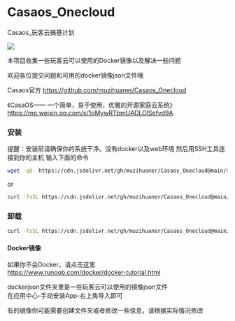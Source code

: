 # Casaos_Onecloud
Casaos_玩客云搞基计划

![](https://cdn.jsdelivr.net/gh/muzihuaner/Casaos_Onecloud@main/img.png)

本项目收集一些玩客云可以使用的Docker镜像以及解决一些问题

欢迎各位提交问题和可用的docker镜像json文件哦

Casaos官方
https://github.com/muzihuaner/Casaos_Onecloud

《CasaOS—— 一个简单，易于使用，优雅的开源家庭云系统》
https://mp.weixin.qq.com/s/1oMywRTbmUADLOlSefvd9A



### 安装

提醒：安装前请确保你的系统干净。没有docker以及web环境
然后用SSH工具连接到你的主机
输入下面的命令

```sh
wget -qO- https://cdn.jsdelivr.net/gh/muzihuaner/Casaos_Onecloud@main/script/casaos.sh | bash
```

or

```sh
curl -fsSL https://cdn.jsdelivr.net/gh/muzihuaner/Casaos_Onecloud@main/script/casaos.sh | bash
```

### 卸载

```sh
curl -fsSL https://cdn.jsdelivr.net/gh/muzihuaner/Casaos_Onecloud@main/script/casaos.sh | bash
```

#### Docker镜像

如果你不会Docker，请点击这里  
https://www.runoob.com/docker/docker-tutorial.html

dockerjson文件夹里是一些玩客云可以使用的镜像json文件  
在应用中心-手动安装App-右上角导入即可  

有的镜像你可能需要创建文件夹或者修改一些信息，请根据实际情况修改



